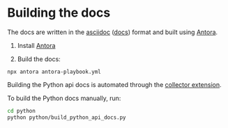 # Building the docs

The docs are written in the [asciidoc](https://asciidoc.org/) ([docs](https://docs.asciidoctor.org/asciidoc/latest/syntax-quick-reference/)) format and built using [Antora](https://antora.org).

1. Install [Antora](https://docs.antora.org/antora/latest/install-and-run-quickstart/)

2. Build the docs:

```
npx antora antora-playbook.yml
```

Building the Python api docs is automated through the [collector extension](https://docs.antora.org/collector-extension/latest/).

To build the Python docs manually, run:

```bash
cd python
python python/build_python_api_docs.py
```

